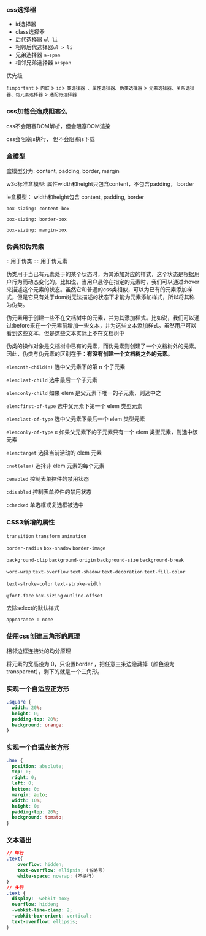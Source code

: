 ### css选择器

+ id选择器
+ class选择器
+ 后代选择器 `ul li`
+ 相邻后代选择器`ul > li`
+ 兄弟选择器 `a~span`
+ 相邻兄弟选择器 `a+span`

优先级

`!important`  > `内联` > `id`>  `类选择器 、属性选择器、伪类选择器`  > `元素选择器、关系选择器、伪元素选择器`  > `通配符选择器`

### css加载会造成阻塞么

css不会阻塞DOM解析，但会阻塞DOM渲染

css会阻塞js执行， 但不会阻塞js下载


### 盒模型

盒模型分为: content, padding, border, margin

w3c标准盒模型: 属性width和height只包含content，不包含padding， border

ie盒模型： width和height包含 content, padding, border

`box-sizing: content-box`

`box-sizing: border-box`

`box-sizing: margin-box`



### 伪类和伪元素

`:`  用于伪类
`::` 用于伪元素

伪类用于当已有元素处于的某个状态时，为其添加对应的样式，这个状态是根据用户行为而动态变化的。比如说，当用户悬停在指定的元素时，我们可以通过:hover来描述这个元素的状态。虽然它和普通的css类相似，可以为已有的元素添加样式，但是它只有处于dom树无法描述的状态下才能为元素添加样式，所以将其称为伪类。

伪元素用于创建一些不在文档树中的元素，并为其添加样式。比如说，我们可以通过:before来在一个元素前增加一些文本，并为这些文本添加样式。虽然用户可以看到这些文本，但是这些文本实际上不在文档树中


伪类的操作对象是文档树中已有的元素，而伪元素则创建了一个文档树外的元素。因此，伪类与伪元素的区别在于：**有没有创建一个文档树之外的元素。**

`elem:nth-child(n)` 选中父元素下的第 n 个子元素

`elem:last-child` 选中最后一个子元素

`elem:only-child` 如果 elem 是父元素下唯一的子元素，则选中之

`elem:first-of-type` 选中父元素下第一个 elem 类型元素

`elem:last-of-type` 选中父元素下最后一个 elem 类型元素

`elem:only-of-type` e 如果父元素下的子元素只有一个 elem 类型元素，则选中该元素

`elem:target` 选择当前活动的 elem 元素

`:not(elem)` 选择非 elem 元素的每个元素

`:enabled` 控制表单控件的禁用状态

`:disabled` 控制表单控件的禁用状态

`:checked` 单选框或复选框被选中

### CSS3新增的属性

`transition`       `transform`      `animation`

`border-radius`       `box-shadow`       `border-image`

`background-clip`         `background-origin`        `background-size`       `background-break`

`word-wrap`         `text-overflow`       `text-shadow`       `text-decoration`    `text-fill-color`          

 `text-stroke-color`       `text-stroke-width`

`@font-face`         `box-sizing`         `outline-offset`



去除select的默认样式

`appearance : none`

### 使用css创建三角形的原理

相邻边框连接处的均分原理

将元素的宽高设为 0，只设置border ，把任意三条边隐藏掉（颜色设为transparent），剩下的就是一个三角形。

### 实现一个自适应正方形

```css
.square {
  width: 20%;
  height: 0;
  padding-top: 20%;
  background: orange;
}
```

### 实现一个自适应长方形

```css
.box {
  position: absolute;
  top: 0;
  right: 0;
  left: 0;
  bottom: 0;
  margin: auto;
  width: 10%;
  height: 0;
  padding-top: 20%;
  background: tomato;
}
```



### 文本溢出

```css
// 单行
.text{
	overflow: hidden;
	text-overflow: ellipsis; (省略号)
	white-space: nowrap; (不换行)
}
// 多行
.text {
  display: -webkit-box;
  overflow: hidden;
  -webkit-line-clamp: 2;
  -webkit-box-orient: vertical;
  text-overflow: ellipsis;
}
```

